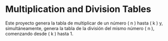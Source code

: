 # Multiplication and Division Tables

Este proyecto genera la tabla de multiplicar de un número \( n \) hasta \( k \) y, simultáneamente, genera la tabla de la división del mismo número \( n \), comenzando desde \( k \) hasta 1.